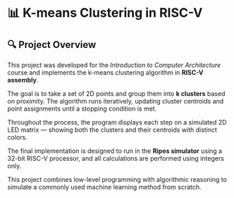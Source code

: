 # 📊 K-means Clustering in RISC-V

## 🔍 Project Overview
This project was developed for the *Introduction to Computer Architecture* course and implements the k-means clustering algorithm in **RISC-V assembly**. 

The goal is to take a set of 2D points and group them into **k clusters** based on proximity. The algorithm runs iteratively, updating cluster centroids and point assignments until a stopping condition is met.

Throughout the process, the program displays each step on a simulated 2D LED matrix — showing both the clusters and their centroids with distinct colors.

The final implementation is designed to run in the **Ripes simulator** using a 32-bit RISC-V processor, and all calculations are performed using integers only.

This project combines low-level programming with algorithmic reasoning to simulate a commonly used machine learning method from scratch.

